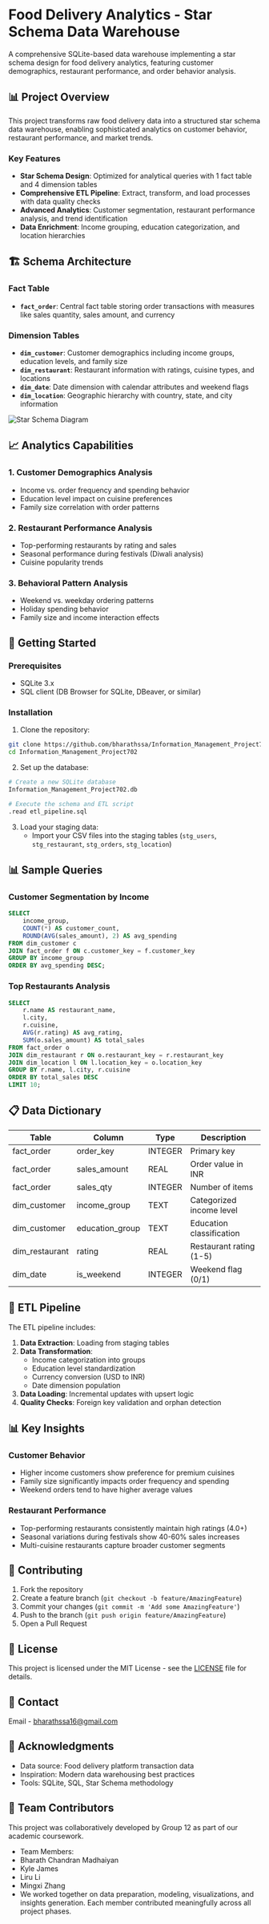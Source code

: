 # Food Delivery Analytics - Star Schema Data Warehouse

A comprehensive SQLite-based data warehouse implementing a star schema design for food delivery analytics, featuring customer demographics, restaurant performance, and order behavior analysis.

## 📊 Project Overview

This project transforms raw food delivery data into a structured star schema data warehouse, enabling sophisticated analytics on customer behavior, restaurant performance, and market trends.

### Key Features
- **Star Schema Design**: Optimized for analytical queries with 1 fact table and 4 dimension tables
- **Comprehensive ETL Pipeline**: Extract, transform, and load processes with data quality checks
- **Advanced Analytics**: Customer segmentation, restaurant performance analysis, and trend identification
- **Data Enrichment**: Income grouping, education categorization, and location hierarchies

## 🏗️ Schema Architecture

### Fact Table
- **`fact_order`**: Central fact table storing order transactions with measures like sales quantity, sales amount, and currency

### Dimension Tables
- **`dim_customer`**: Customer demographics including income groups, education levels, and family size
- **`dim_restaurant`**: Restaurant information with ratings, cuisine types, and locations
- **`dim_date`**: Date dimension with calendar attributes and weekend flags
- **`dim_location`**: Geographic hierarchy with country, state, and city information

![Star Schema Diagram](Star_Schema_Diagram.png)

## 📈 Analytics Capabilities

### 1. Customer Demographics Analysis
- Income vs. order frequency and spending behavior
- Education level impact on cuisine preferences
- Family size correlation with order patterns

### 2. Restaurant Performance Analysis
- Top-performing restaurants by rating and sales
- Seasonal performance during festivals (Diwali analysis)
- Cuisine popularity trends

### 3. Behavioral Pattern Analysis
- Weekend vs. weekday ordering patterns
- Holiday spending behavior
- Family size and income interaction effects

## 🚀 Getting Started

### Prerequisites
- SQLite 3.x
- SQL client (DB Browser for SQLite, DBeaver, or similar)

### Installation

1. Clone the repository:
```bash
git clone https://github.com/bharathssa/Information_Management_Project702.git
cd Information_Management_Project702
```

2. Set up the database:
```bash
# Create a new SQLite database
Information_Management_Project702.db

# Execute the schema and ETL script
.read etl_pipeline.sql
```

3. Load your staging data:
   - Import your CSV files into the staging tables (`stg_users`, `stg_restaurant`, `stg_orders`, `stg_location`)

## 📊 Sample Queries

### Customer Segmentation by Income
```sql
SELECT 
    income_group,
    COUNT(*) AS customer_count,
    ROUND(AVG(sales_amount), 2) AS avg_spending
FROM dim_customer c
JOIN fact_order f ON c.customer_key = f.customer_key
GROUP BY income_group
ORDER BY avg_spending DESC;
```

### Top Restaurants Analysis
```sql
SELECT
    r.name AS restaurant_name,
    l.city,
    r.cuisine,
    AVG(r.rating) AS avg_rating,
    SUM(o.sales_amount) AS total_sales
FROM fact_order o
JOIN dim_restaurant r ON o.restaurant_key = r.restaurant_key
JOIN dim_location l ON l.location_key = o.location_key
GROUP BY r.name, l.city, r.cuisine
ORDER BY total_sales DESC
LIMIT 10;
```

## 📋 Data Dictionary

| Table | Column | Type | Description |
|-------|--------|------|-------------|
| fact_order | order_key | INTEGER | Primary key |
| fact_order | sales_amount | REAL | Order value in INR |
| fact_order | sales_qty | INTEGER | Number of items |
| dim_customer | income_group | TEXT | Categorized income level |
| dim_customer | education_group | TEXT | Education classification |
| dim_restaurant | rating | REAL | Restaurant rating (1-5) |
| dim_date | is_weekend | INTEGER | Weekend flag (0/1) |

## 🔄 ETL Pipeline

The ETL pipeline includes:

1. **Data Extraction**: Loading from staging tables
2. **Data Transformation**: 
   - Income categorization into groups
   - Education level standardization
   - Currency conversion (USD to INR)
   - Date dimension population
3. **Data Loading**: Incremental updates with upsert logic
4. **Quality Checks**: Foreign key validation and orphan detection

## 📊 Key Insights

### Customer Behavior
- Higher income customers show preference for premium cuisines
- Family size significantly impacts order frequency and spending
- Weekend orders tend to have higher average values

### Restaurant Performance
- Top-performing restaurants consistently maintain high ratings (4.0+)
- Seasonal variations during festivals show 40-60% sales increases
- Multi-cuisine restaurants capture broader customer segments

## 🤝 Contributing

1. Fork the repository
2. Create a feature branch (`git checkout -b feature/AmazingFeature`)
3. Commit your changes (`git commit -m 'Add some AmazingFeature'`)
4. Push to the branch (`git push origin feature/AmazingFeature`)
5. Open a Pull Request

## 📄 License

This project is licensed under the MIT License - see the [LICENSE](LICENSE) file for details.

## 📧 Contact

Email - bharathssa16@gmail.com

## 🙏 Acknowledgments

- Data source: Food delivery platform transaction data
- Inspiration: Modern data warehousing best practices
- Tools: SQLite, SQL, Star Schema methodology

## 👥 Team Contributors
This project was collaboratively developed by Group 12 as part of our academic coursework.
- Team Members:
- Bharath Chandran Madhaiyan
- Kyle James
- Liru Li
- Mingxi Zhang
- We worked together on data preparation, modeling, visualizations, and insights generation. Each member contributed meaningfully across all project phases.
